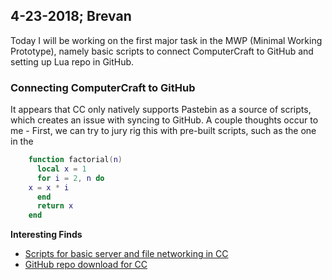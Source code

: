  4-23-2018; Brevan
 -
 
Today I will be working on the first major task in the MWP (Minimal Working Prototype), namely basic scripts to connect ComputerCraft to GitHub and setting up Lua repo in GitHub.

### Connecting ComputerCraft to GitHub
It appears that CC only natively supports Pastebin as a source of scripts, which creates an issue with syncing to GitHub. A couple thoughts occur to me - First, we can try to jury rig this with pre-built scripts, such as the one in the 
```lua
    function factorial(n)
	  local x = 1
	  for i = 2, n do
    x = x * i
	  end
	  return x
	end
```

**Interesting Finds**
- [Scripts for basic server and file networking in CC](https://github.com/lyqyd/ComputerCraft-LyqydNet)
- [GitHub repo download for CC](http://www.computercraft.info/forums2/index.php?/topic/4072-github-repository-downloader/)
<!--stackedit_data:
eyJoaXN0b3J5IjpbLTMzMDI3MjQ1MSwzNjY3NjQ4NzYsLTEwMj
E4NjU4NzUsLTExMTY4NTg2MiwtMjA3NDU4MTk1N119
-->